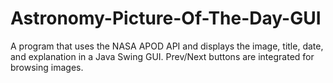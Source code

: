# Astronomy-Picture-Of-The-Day-GUI
A program that uses the NASA APOD API and displays the image, title, date, and explanation in a Java Swing GUI.  Prev/Next buttons are integrated for browsing images.
